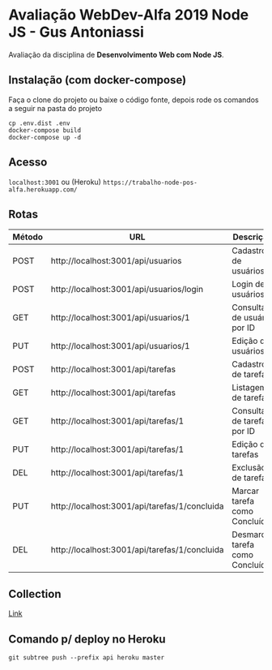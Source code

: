 # Avaliação WebDev-Alfa 2019 Node JS - Gus Antoniassi

Avaliação da disciplina de **Desenvolvimento Web com Node JS**.

## Instalação (com docker-compose)
Faça o clone do projeto ou baixe o código fonte, depois rode os comandos a seguir na pasta do projeto

```
cp .env.dist .env
docker-compose build
docker-compose up -d
```

## Acesso
```localhost:3001```
ou (Heroku)
```https://trabalho-node-pos-alfa.herokuapp.com/```

## Rotas

|Método|URL|Descrição|
|-|-|-|
POST|http://localhost:3001/api/usuarios|Cadastro de usuários|
POST|http://localhost:3001/api/usuarios/login|Login de usuários|
GET|http://localhost:3001/api/usuarios/1|Consulta de usuário por ID|
PUT|http://localhost:3001/api/usuarios/1|Edição de usuários|
POST|http://localhost:3001/api/tarefas|Cadastro de tarefas|
GET|http://localhost:3001/api/tarefas|Listagem de tarefas|
GET|http://localhost:3001/api/tarefas/1|Consulta de tarefa por ID|
PUT|http://localhost:3001/api/tarefas/1|Edição de tarefas|
DEL|http://localhost:3001/api/tarefas/1|Exclusão de tarefas|
PUT|http://localhost:3001/api/tarefas/1/concluida|Marcar tarefa como Concluída|
DEL|http://localhost:3001/api/tarefas/1/concluida|Desmarcar tarefa como Concluída|

## Collection
[Link](https://github.com/douglasjunior/WebDevAlfa-2019-Node/blob/master/Avalia%C3%A7%C3%A3o/Gerenciamento%20de%20Tarefas.postman_collection.json)

## Comando p/ deploy no Heroku
```
git subtree push --prefix api heroku master
```


